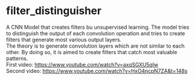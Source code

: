 # filter_distinguisher
A CNN Model that creates filters bu unsupervised learning. The model tries to distinguish the output of each convolution operation and tries to create filters that generate most various output layers.  
The theory is to generate convolution layers which are not similar to each other. By doing so, it is aimed to create filters that catch most valuable patterns.  
First video: https://www.youtube.com/watch?v=axqSGXU5qIw  
Second video: https://www.youtube.com/watch?v=HxO4ncpN7ZA&t=148s

